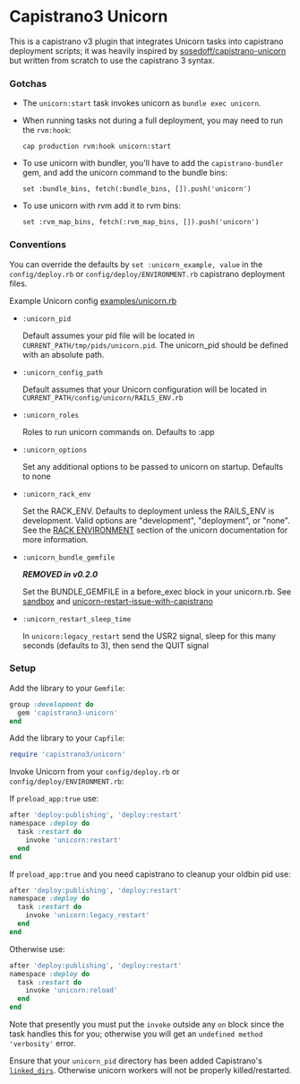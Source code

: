 # Capistrano3 Unicorn

This is a capistrano v3 plugin that integrates Unicorn tasks into capistrano deployment scripts; it was heavily inspired by [sosedoff/capistrano-unicorn](https://github.com/sosedoff/capistrano-unicorn) but written from scratch to use the capistrano 3 syntax.

### Gotchas

- The `unicorn:start` task invokes unicorn as `bundle exec unicorn`.

- When running tasks not during a full deployment, you may need to run the `rvm:hook`:

    `cap production rvm:hook unicorn:start`
    
- To use unicorn with bundler, you'll have to add the `capistrano-bundler` gem, and add the unicorn command to the bundle bins:
    
    `set :bundle_bins, fetch(:bundle_bins, []).push('unicorn')`

- To use unicorn with rvm add it to rvm bins:

    `set :rvm_map_bins, fetch(:rvm_map_bins, []).push('unicorn')`

### Conventions

You can override the defaults by `set :unicorn_example, value` in the `config/deploy.rb` or `config/deploy/ENVIRONMENT.rb` capistrano deployment files.

Example Unicorn config [examples/unicorn.rb](https://github.com/tablexi/capistrano3-unicorn/blob/master/examples/unicorn.rb)

- `:unicorn_pid`

    Default assumes your pid file will be located in `CURRENT_PATH/tmp/pids/unicorn.pid`. The unicorn_pid should be defined with an absolute path.

- `:unicorn_config_path`

    Default assumes that your Unicorn configuration will be located in `CURRENT_PATH/config/unicorn/RAILS_ENV.rb`

- `:unicorn_roles`

    Roles to run unicorn commands on. Defaults to :app

- `:unicorn_options`

    Set any additional options to be passed to unicorn on startup. Defaults to none

- `:unicorn_rack_env`

    Set the RACK_ENV. Defaults to deployment unless the RAILS_ENV is development. Valid options are "development", "deployment", or "none". See the [RACK ENVIRONMENT](http://unicorn.bogomips.org/unicorn_1.html) section of the unicorn documentation for more information.

- `:unicorn_bundle_gemfile`

    ***REMOVED in v0.2.0***

    Set the BUNDLE_GEMFILE in a before_exec block in your unicorn.rb. See [sandbox](http://unicorn.bogomips.org/Sandbox.html) and [unicorn-restart-issue-with-capistrano](https://stackoverflow.com/questions/8330577/unicorn-restart-issue-with-capistrano)

- `:unicorn_restart_sleep_time`

    In `unicorn:legacy_restart` send the USR2 signal, sleep for this many seconds (defaults to 3), then send the QUIT signal

### Setup

Add the library to your `Gemfile`:

```ruby
group :development do
  gem 'capistrano3-unicorn'
end
```

Add the library to your `Capfile`:

```ruby
require 'capistrano3/unicorn'
```

Invoke Unicorn from your `config/deploy.rb` or `config/deploy/ENVIRONMENT.rb`:

If `preload_app:true` use:

```ruby
after 'deploy:publishing', 'deploy:restart'
namespace :deploy do
  task :restart do
    invoke 'unicorn:restart'
  end
end
```

If `preload_app:true` and you need capistrano to cleanup your oldbin pid use:

```ruby
after 'deploy:publishing', 'deploy:restart'
namespace :deploy do
  task :restart do
    invoke 'unicorn:legacy_restart'
  end
end
```

Otherwise use:

```ruby
after 'deploy:publishing', 'deploy:restart'
namespace :deploy do
  task :restart do
    invoke 'unicorn:reload'
  end
end
```

Note that presently you must put the `invoke` outside any `on` block since the task handles this for you; otherwise you will get an `undefined method 'verbosity'` error.

Ensure that your `unicorn_pid` directory has been added Capistrano's [`linked_dirs`](http://capistranorb.com/documentation/getting-started/configuration/#variables). Otherwise unicorn workers will not be properly killed/restarted.
